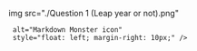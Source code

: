 img src="./Question 1 (Leap year or not).png"

     alt="Markdown Monster icon"
     style="float: left; margin-right: 10px;" />
